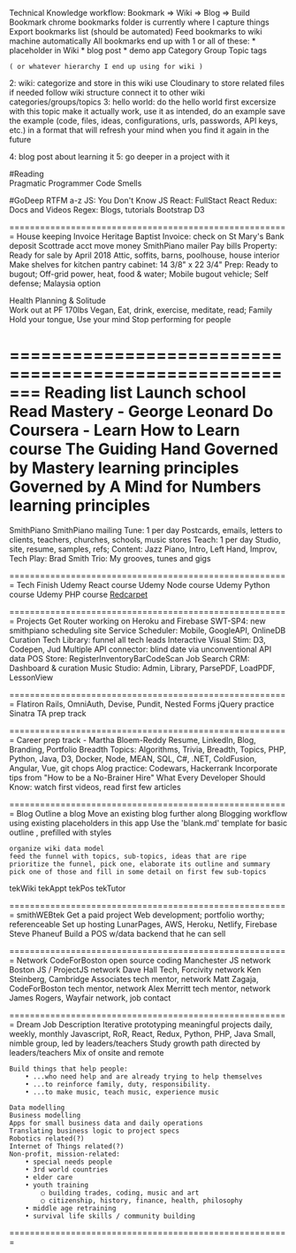
Technical Knowledge workflow: Bookmark => Wiki => Blog => Build
  Bookmark 
    chrome bookmarks folder is currently where I capture things
    Export bookmarks list (should be automated)
   	Feed bookmarks to wiki machine automatically
    All bookmarks end up with 1 or all of these:
			* placeholder in Wiki
			* blog post
			* demo app
    Category
    Group
    Topic
    tags

    ( or whatever hierarchy I end up using for wiki )


  2: wiki: 
    categorize and store in this wiki
    use Cloudinary to store related files if needed
    follow wiki structure
    connect it to other wiki categories/groups/topics 
  3: hello world: 
    do the hello world first excersize with this topic
    make it actually work, use it as intended, do an example
    save the example (code, files, ideas, configurations, urls, passwords, API keys, etc.) in a format that will refresh your mind when you find it again in the future

  4: blog post about learning it
  5: go deeper in a project with it

  

#Reading  
  Pragmatic Programmer
  Code Smells

#GoDeep RTFM a-z 
  JS:     You Don't Know JS
  React:  FullStact React
  Redux:  Docs and Videos
  Regex:  Blogs, tutorials
  Bootstrap
  D3

    

 
 

=======================================================
House keeping
	Invoice Heritage Baptist
	Invoice: check on St Mary's
	Bank deposit
	Scottrade acct move money
	SmithPiano mailer
	Pay bills
	Property:	Ready for sale by April 2018 Attic, soffits, barns, poolhouse, house interior
		Make shelves for kitchen pantry cabinet:  14 3/8" x 22 3/4"
	Prep:			Ready to bugout; Off-grid power, heat, food & water; Mobile bugout vehicle; Self defense; Malaysia option

Health
	Planning & Solitude 	
	Work out at PF
	170lbs Vegan, Eat, drink, exercise, meditate, read; Family
	Hold your tongue, Use your mind
	Stop performing for people
	
=======================================================
Reading list
    Launch school
        Read Mastery - George Leonard
    Do Coursera - Learn How to Learn course
    The Guiding Hand
    Governed by Mastery learning principles
    Governed by A Mind for Numbers learning principles
=======================================================
SmithPiano
	SmithPiano mailing
	Tune: 		1 per day	Postcards, emails, letters to clients, teachers, churches, schools, music stores
	Teach: 		1 per day	Studio, site, resume, samples, refs; Content: Jazz Piano, Intro, Left Hand, Improv, Tech
	Play: 		Brad Smith Trio: My grooves, tunes and gigs

=======================================================
Tech
	Finish Udemy React course
	Udemy Node course
	Udemy Python course
	Udemy PHP course
	[Redcarpet](https://github.com/vmg/redcarpet)

=======================================================
Projects
	Get Router working on Heroku and Firebase
	SWT-SP4: 									new smithpiano scheduling site
	Service Scheduler: 				Mobile, GoogleAPI, OnlineDB
	Curation Tech Library: 		funnel all tech leads
	Interactive Visual Stim: 	D3, Codepen, Jud
	Multiple API connector: 	blind date via unconventional API data 
	POS Store:								RegisterInventoryBarCodeScan
	Job Search CRM:						Dashboard & curation
	Music Studio:							Admin, Library, ParsePDF, LoadPDF, LessonView

=======================================================
Flatiron
	Rails, OmniAuth, Devise, Pundit, Nested Forms
	jQuery practice
	Sinatra
	TA prep track

=======================================================
Career prep track - Martha Bloem-Reddy
	Resume, LinkedIn, Blog, Branding, Portfolio
	Breadth Topics: Algorithms, Trivia, Breadth, Topics, PHP, Python, Java, D3, Docker, Node, MEAN, SQL, C#, .NET, ColdFusion, Angular, Vue, git chops
  Alog practice: Codewars, Hackerrank
  Incorporate tips from "How to be a No-Brainer Hire"
	What Every Developer Should Know: watch first videos, read first few articles

=======================================================
Blog
	Outline a blog
	Move an existing blog further along
  Blogging workflow using existing placeholders in this app
  	Use the 'blank.md' template for basic outline
		, prefilled with styles 
  
	organize wiki data model
    feed the funnel with topics, sub-topics, ideas that are ripe
    prioritize the funnel, pick one, elaborate its outline and summary
    pick one of those and fill in some detail on first few sub-topics

tekWiki
tekAppt
tekPos
tekTutor

=======================================================
smithWEBtek
	Get a paid project	Web development; portfolio worthy; referenceable
	Set up hosting	LunarPages, AWS, Heroku, Netlify, Firebase
	Steve Phaneuf	Build a POS w/data backend that he can sell

=======================================================
Network	
	CodeForBoston													open source coding
	Manchester JS													network
	Boston JS / ProjectJS									network
	Dave Hall	Tech, Forcivity							network
	Ken Steinberg, Cambridge Associates		tech mentor, network
	Matt Zagaja, CodeForBoston						tech mentor, network
	Alex Merritt													tech mentor, network
	James Rogers, Wayfair									network, job contact


=======================================================
Dream Job Description
	Iterative prototyping meaningful projects daily, weekly, monthly
	Javascript, RoR, React, Redux, Python, PHP, Java
	Small, nimble group, led by leaders/teachers
	Study growth path directed by leaders/teachers
	Mix of onsite and remote

	Build things that help people:
		• ...who need help and are already trying to help themselves
		• ...to reinforce family, duty, responsibility.
		• ...to make music, teach music, experience music

	Data modelling 
	Business modelling
	Apps for small business data and daily operations
	Translating business logic to project specs
	Robotics related(?)
	Internet of Things related(?)
	Non-profit, mission-related:
		• special needs people
		• 3rd world countries
		• elder care
		• youth training
			○ building trades, coding, music and art
			○ citizenship, history, finance, health, philosophy
		• middle age retraining
		• survival life skills / community building

=======================================================
